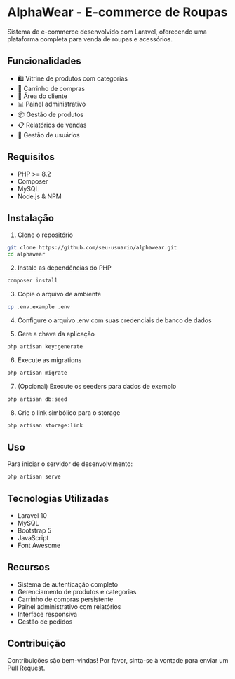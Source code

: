 # AlphaWear - E-commerce de Roupas

Sistema de e-commerce desenvolvido com Laravel, oferecendo uma plataforma completa para venda de roupas e acessórios.

## Funcionalidades

-   🛍️ Vitrine de produtos com categorias
-   🛒 Carrinho de compras
-   👤 Área do cliente
-   📊 Painel administrativo
-   📦 Gestão de produtos
-   📋 Relatórios de vendas
-   👥 Gestão de usuários

## Requisitos

-   PHP >= 8.2
-   Composer
-   MySQL
-   Node.js & NPM

## Instalação

1. Clone o repositório

```bash
git clone https://github.com/seu-usuario/alphawear.git
cd alphawear
```

2. Instale as dependências do PHP

```bash
composer install
```

3. Copie o arquivo de ambiente

```bash
cp .env.example .env
```

4. Configure o arquivo .env com suas credenciais de banco de dados

5. Gere a chave da aplicação

```bash
php artisan key:generate
```

6. Execute as migrations

```bash
php artisan migrate
```

7. (Opcional) Execute os seeders para dados de exemplo

```bash
php artisan db:seed
```

8. Crie o link simbólico para o storage

```bash
php artisan storage:link
```

## Uso

Para iniciar o servidor de desenvolvimento:

```bash
php artisan serve
```

## Tecnologias Utilizadas

-   Laravel 10
-   MySQL
-   Bootstrap 5
-   JavaScript
-   Font Awesome

## Recursos

-   Sistema de autenticação completo
-   Gerenciamento de produtos e categorias
-   Carrinho de compras persistente
-   Painel administrativo com relatórios
-   Interface responsiva
-   Gestão de pedidos

## Contribuição

Contribuições são bem-vindas! Por favor, sinta-se à vontade para enviar um Pull Request.
